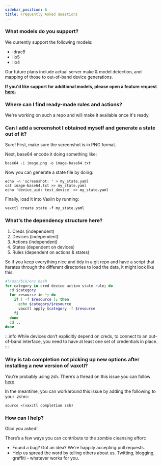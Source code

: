 ```yaml
---
sidebar_position: 6
title: Frequently Asked Questions
---
```


### What models do you support?

We currently support the following models:
- idrac9
- ilo5
- ilo4

Our future plans include actual server make & model detection, and mapping of those to out-of-band device generations.

**If you'd like support for additional models, please open a feature request [here](https://github.com/rebootoio/vaxiin-server/issues).**

### Where can I find ready-made rules and actions?

We're working on such a repo and will make it available once it's ready.

### Can I add a screenshot I obtained myself and generate a state out of it?
Sure! First, make sure the screenshot is in PNG format.

Next, base64 encode it doing something like:
```
base64 -i image.png -o image-base64.txt
```
Now you can generate a state file by doing:
```
echo -n 'screenshot: ' > my_state.yaml
cat image-base64.txt >> my_state.yaml
echo 'device_uid: test_device' >> my_state.yaml
```
Finally, load it into Vaxiin by running:
```
vaxctl create state -f my_state.yaml
```


### What's the dependency structure here?

1. Creds (independent)
2. Devices (independent)
3. Actions (independent)
4. States (dependent on devices)
5. Rules (dependent on actions & states)

So if you keep everything nice and tidy in a git repo and have a script that iterates through the different directories to load the data, it might look like this:

```bash
#!/usr/bin/env bash
for category in cred device action state rule; do
  cd $category
  for resource in *; do
    if [ -f $resource ]; then
      echo $category/$resource
      vaxctl apply $category -f $resource
    fi
  done
  cd ..
done
```

:::info
While devices don’t explicitly depend on creds, to connect to an out-of-band interface, you need to have at least one set of credentials in place.
:::

### Why is tab completion not picking up new options after installing a new version of vaxctl?

You're probably using zsh. There’s a thread on this issue you can follow [here](https://github.com/spf13/cobra/issues/881).

In the meantime, you can workaround this issue by adding the following to your .zshrc:
```
source <(vaxctl completion zsh)
```

### How can I help?

Glad you asked!

There’s a few ways you can contribute to the zombie cleansing effort:
- Found a bug? Got an idea? We’re happily accepting pull requests.
- Help us spread the word by telling others about us. Twitting, blogging, graffiti - whatever works for you.

